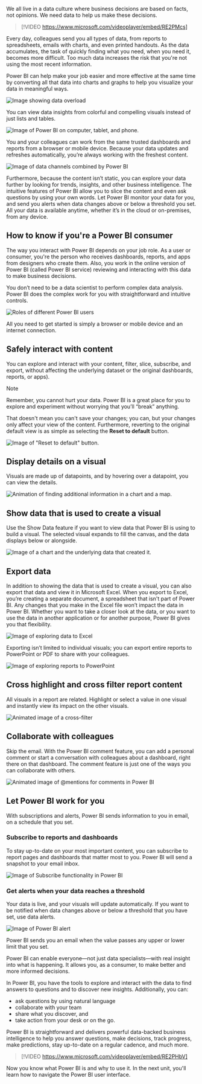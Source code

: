 We all live in a data culture where business decisions are based on facts, not opinions. We need data to help us make these decisions.


> [!VIDEO https://www.microsoft.com/videoplayer/embed/RE2PMcs]


Every day, colleagues send you all types of data, from reports to spreadsheets, emails with charts, and even printed handouts. As the data accumulates, the task of quickly finding what you need, when you need it, becomes more difficult. Too much data increases the risk that you're not using the most recent information.

Power BI can help make your job easier and more effective at the same time by converting all that data into charts and graphs to help you visualize your data in meaningful ways.

![Image showing data overload](../media/1-1/power-bi-data-overload.png)

You can view data insights from colorful and compelling visuals instead of just lists and tables.

![Image of Power BI on computer, tablet, and phone.](../media/1-1/power-bi-tools.png)

You and your colleagues can work from the same trusted dashboards and reports from a browser or mobile device. Because your data updates and refreshes automatically, you’re always working with the freshest content.

![Image of data channels combined by Power BI](../media/1-1/power-bi-data-consolidated.png)

Furthermore, because the content isn’t static, you can explore your data further by looking for trends, insights, and other business intelligence. The intuitive features of Power BI allow you to slice the content and even ask questions by using your own words. Let Power BI monitor your data for you, and send you alerts when data changes above or below a threshold you set. All your data is available anytime, whether it’s in the cloud or on-premises, from any device.

## How to know if you're a Power BI consumer

The way you interact with Power BI depends on your job role. As a user or consumer, you're the person who receives dashboards, reports, and apps from designers who create them. Also, you work in the online version of Power BI (called Power BI service) reviewing and interacting with this data to make business decisions.


You don’t need to be a data scientist to perform complex data analysis. Power BI does the complex work for you with straightforward and intuitive controls.

![Roles of different Power BI users](../media/1-1/power-bi-roles.png)

All you need to get started is simply a browser or mobile device and an internet connection.

## Safely interact with content

You can explore and interact with your content, filter, slice, subscribe, and export, without affecting the underlying dataset or the original dashboards, reports, or apps).

> [!NOTE]
> Remember, you cannot hurt your data. Power BI is a great place for you to explore and experiment without worrying that you’ll “break” anything.

That doesn't mean you can't save your changes; you can, but your changes only affect your view of the content. Furthermore, reverting to the original default view is as simple as selecting the **Reset to default** button.

![Image of "Reset to default" button.](../media/1-1/power-bi-reset-to-default.png)

## Display details on a visual 

Visuals are made up of datapoints, and by hovering over a datapoint, you can view the details.

![Animation of finding additional information in a chart and a map. ](../media/1-1/power-bi-hover.gif)

## Show data that is used to create a visual

Use the Show Data feature if you want to view data that Power BI is using to build a visual. The selected visual expands to fill the canvas, and the data displays below or alongside.

![Image of a chart and the underlying data that created it.](../media/1-1/power-bi-show-data.png)

## Export data 

In addition to showing the data that is used to create a visual, you can also export that data and view it in Microsoft Excel. When you export to Excel, you’re creating a separate document, a spreadsheet that isn't part of Power BI. Any changes that you make in the Excel file won’t impact the data in Power BI. Whether you want to take a closer look at the data, or you want to use the data in another application or for another purpose, Power BI gives you that flexibility.

![Image of exploring data to Excel](../media/1-1/power-bi-export-excel.png)

Exporting isn’t limited to individual visuals; you can export entire reports to PowerPoint or PDF to share with your colleagues.

![Image of exploring reports to PowerPoint](../media/1-1/power-bi-powerpoint.png)

## Cross highlight and cross filter report content

All visuals in a report are related. Highlight or select a value in one visual and instantly view its impact on the other visuals.

![Animated image of a cross-filter](../media/1-1/power-bi-cross-filter.gif)

## Collaborate with colleagues

Skip the email. With the Power BI comment feature, you can add a personal comment or start a conversation with colleagues about a dashboard, right there on that dashboard. The comment feature is just one of the ways you can collaborate with others.

![Animated image of @mentions for comments in Power BI](../media/1-1/power-bi-comment.gif)

## Let Power BI work for you

With subscriptions and alerts, Power BI sends information to you in email, on a schedule that you set.  

### Subscribe to reports and dashboards

To stay up-to-date on your most important content, you can subscribe to report pages and dashboards that matter most to you. Power BI will send a snapshot to your email inbox.

![Image of Subscribe functionality in Power BI](../media/1-1/power-bi-subscribe.png)

### Get alerts when your data reaches a threshold

Your data is live, and your visuals will update automatically. If you want to be notified when data changes above or below a threshold that you have set, use data alerts.

![Image of Power BI alert](../media/1-1/power-bi-alert.png)

Power BI sends you an email when the value passes any upper or lower limit that you set.

Power BI can enable everyone—not just data specialists—with real insight into what is happening. It allows you, as a consumer, to make better and more informed decisions.

In Power BI, you have the tools to explore and interact with the data to find answers to questions and to discover new insights. Additionally, you can:

- ask questions by using natural language
- collaborate with your team
- share what you discover, and 
- take action from your desk or on the go. 

Power BI is straightforward and delivers powerful data-backed business intelligence to help you answer questions, make decisions, track progress, make predictions, stay up-to-date on a regular cadence, and much more.

> [!VIDEO https://www.microsoft.com/videoplayer/embed/RE2PHbV]

Now you know what Power BI is and why to use it. In the next unit, you'll learn how to navigate the Power BI user interface.

